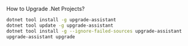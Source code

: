 How to Upgrade .Net Projects?
```bash
dotnet tool install -g upgrade-assistant
dotnet tool update -g upgrade-assistant
dotnet tool install -g --ignore-failed-sources upgrade-assistant
upgrade-assistant upgrade
```